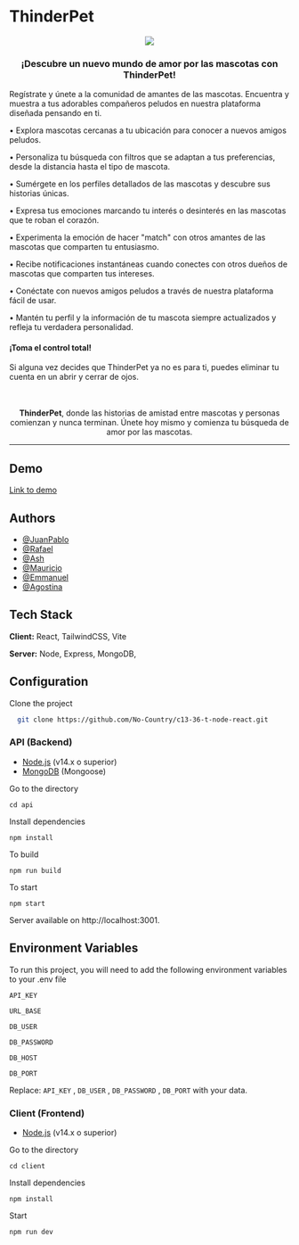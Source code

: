 # ThinderPet  
<p align="center"><img src="https://thinderpet.vercel.app/logoFooter.png"/>
</p>

<h3 align="center">¡Descubre un nuevo mundo de amor por las mascotas con ThinderPet!</h3>

Regístrate y únete a la comunidad de amantes de las mascotas. Encuentra y muestra a tus adorables compañeros peludos en nuestra plataforma diseñada pensando en ti.

• Explora mascotas cercanas a tu ubicación para conocer a nuevos amigos peludos.

• Personaliza tu búsqueda con filtros que se adaptan a tus preferencias, desde la distancia hasta el tipo de mascota.

• Sumérgete en los perfiles detallados de las mascotas y descubre sus historias únicas.

• Expresa tus emociones marcando tu interés o desinterés en las mascotas que te roban el corazón.

• Experimenta la emoción de hacer "match" con otros amantes de las mascotas que comparten tu entusiasmo.

• Recibe notificaciones instantáneas cuando conectes con otros dueños de mascotas que comparten tus intereses.

• Conéctate con nuevos amigos peludos a través de nuestra plataforma fácil de usar.

• Mantén tu perfil y la información de tu mascota siempre actualizados y refleja tu verdadera personalidad.


<h4>¡Toma el control total! </h4>
Si alguna vez decides que ThinderPet ya no es para ti, puedes eliminar tu cuenta en un abrir y cerrar de ojos.
</br>
</br>
</br>


<p align="center" ><b>ThinderPet</b>, donde las historias de amistad entre mascotas y personas comienzan y nunca terminan. Únete hoy mismo y comienza tu búsqueda de amor por las mascotas.</p>



 --------------------------------------------------------------------------------------------------------------------
## Demo

[Link to demo](https://thinderpet.vercel.app/)



## Authors

- [@JuanPablo](https://github.com/jpsq)
- [@Rafael](https://github.com/rafaric)
- [@Ash](https://github.com/Ash19-88)
- [@Mauricio](https://github.com/De1t4)
- [@Emmanuel](https://github.com/EmmanuelML78)
- [@Agostina](https://www.behance.net/agostina_sanchez)




## Tech Stack

**Client:** React, TailwindCSS, Vite

**Server:** Node, Express, MongoDB, 



## Configuration 
Clone the project

```bash
  git clone https://github.com/No-Country/c13-36-t-node-react.git
```


### API (Backend)

- [Node.js](https://nodejs.org/) (v14.x o superior)
- [MongoDB](https://www.mongodb.com/es) (Mongoose)

Go to the directory

`cd api`

Install dependencies

`npm install`

To build

`npm run build`

To start

`npm start`

Server available on http://localhost:3001.

## Environment Variables

To run this project, you will need to add the following environment variables to your .env file

`API_KEY`

`URL_BASE`

`DB_USER`

`DB_PASSWORD`

`DB_HOST`

`DB_PORT`

Replace: `API_KEY` , `DB_USER` , `DB_PASSWORD` , `DB_PORT` with your data.




### Client (Frontend)

- [Node.js](https://nodejs.org/) (v14.x o superior)

Go to the directory

`cd client`

Install dependencies

`npm install`

Start

`npm run dev`



